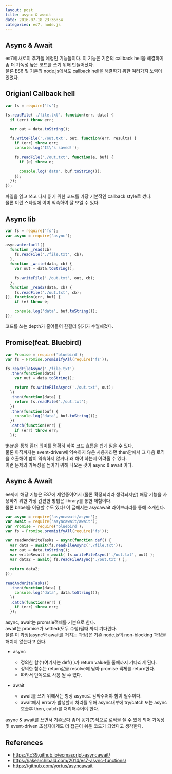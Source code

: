 ```yaml
---
layout: post
title: async & await
date: 2016-07-18 23:36:54
categories: es7, node.js
---
```


## Async & Await  
es7에 새로이 추가될 예정인 기능들이다. 
이 기능은 기존의 callback hell을 해결하여 좀 더 가독성 높은 코드를 쓰기 위해 만들어졌다.  
물론 ES6 및 기존의 node.js에서도 callback hell을 해결하기 위한 여러가지 노력이 있었다.

## Origianl Callback hell

```javascript
var fs = require('fs');

fs.readFile('./file.txt', function(err, data) {
  if (err) throw err;

  var out = data.toString();

  fs.writeFile('./out.txt', out, function(err, results) {
    if (err) throw err;
    console.log('It\'s saved!');

    fs.readFile('./out.txt', function(e, buf) {
      if (e) throw e;
      
      console.log('data', buf.toString());
    });
  });
});

```

파일을 읽고 쓰고 다시 읽기 위한 코드를 가장 기본적인 callback style로 썼다.  
물론 이런 스타일에 이미 익숙하여 잘 보일 수 있다. 

## Async lib

```javascript
var fs = require('fs');
var async = require('async');

asyc.waterfacll([
  function _read(cb) 
    fs.readFile('./file.txt', cb);
  },
  function _write(data, cb) {
    var out = data.toString();

    fs.writeFile('./out.txt', out, cb);
  },
  function _read2(data, cb) {
    fs.readFile('./out.txt', cb);
}], function(err, buf) {
    if (e) throw e;

    console.log('data', buf.toString());
});

```  
코드를 쓰는 depth가 줄어들어 한결더 읽기가 수월해졌다.  

## Promise(feat. Bluebird)

```javascript
var Promise = require('bluebird');
var fs = Promise.promisifyAll(require('fs'));

fs.readFileAsync('./file.txt')
  .then(function(data) {
    var out = data.toString();

    return fs.writeFileAsync('./out.txt', out);
  })
  .then(function(data) {
    return fs.readFile('./out.txt');
  })
  .then(function(buf) {
    console.log('data', buf.toString());
  })
  .catch(function(err) {
    if (err) throw err;
  });
```
then을 통해 좀더 의미를 명확히 하여 코드 흐름을 쉽게 읽을 수 있다.  
물론 아직까지는 event-driven에 익숙하지 않은 사용자라면 then안에서 그 다음 로직을 호출해야 함이 익숙하지 않거나 왜 해야 하는지 어려울 수 있다.  
이런 문제와 가독성을 높이기 위해 나오는 것이 async & await 이다. 

## Async & Await

ee까지 해당 기능은 ES7에 제안중이여서 (물론 확정되리라 생각되지만) 해당 기능을 사용하기 위한 가장 간편한 방법은 library를 통한 체험이다.  
물론 babel을 이용할 수도 있다! 이 글에서는 asycawait 라이브러리를 통해 소개한다.

```javascript
var async = require('asyncawait/async');
var await = require('asyncawait/await');
var Promise = require('bluebird');
var fs = Promise.promisifyAll(require('fs'));

var readAndWriteTasks = async(function def() {
  var data = await(fs.readFileAsync('./file.txt'));
  var out = data.toString();
  var writeResult = await( fs.writeFileAsync('./out.txt', out) );
  var data2 = await( fs.readFileAsync('./out.txt') );
  
  return data2;
});

readAndWriteTasks()
  .then(function(data) {
    console.log('data', data.toString());
  })
  .catch(function(err) {
    if (err) throw err;
  });

```  

async, await는 promsie객체를 기본으로 한다.  
await는 promise가 settled(모두 수행)될때 까지 기다린다.   
물론 이 과정(async와 await를 거치는 과정)은 기존 node.js의 non-blocking 과정을 해치지 않는다고 한다.  

- async   
  - 정의한 함수(여기서는 def() )가 return value를 줄때까지 기다리게 된다.  
  - 정의한 함수는 return값을 resolve에 담아 promise 객체를 return한다.  
  - 따라서 단독으로 사용 될 수 있다.  


- await  
  - await를 쓰기 위해서는 항상 async로 감싸주어야 함이 필수이다.  
  - await에서 error가 발생할시 처리를 위해 async내부에 try/catch 또는 async 호출후 then, catch를 처리해주어야 한다.  

async & await를 쓰면서 기존보다 좀더 동기(?)적으로 로직을 쓸 수 있게 되어 가독성 및 event-driven 초심자에게도 더 접근이 쉬운 코드가 되었다고 생각한다.  

## References  
- https://tc39.github.io/ecmascript-asyncawait/
- https://jakearchibald.com/2014/es7-async-functions/
- https://github.com/yortus/asyncawait
